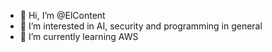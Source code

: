 - 👋 Hi, I’m @ElContent
- 👀 I’m interested in AI, security and programming in general
- 🌱 I’m currently learning AWS

<!---
ElContent/ElContent is a ✨ special ✨ repository because its `README.md` (this file) appears on your GitHub profile.
You can click the Preview link to take a look at your changes.
--->
